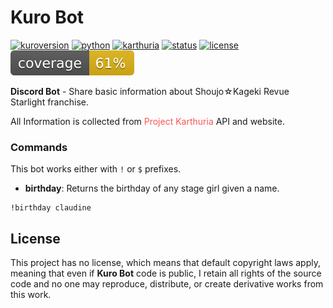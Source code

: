 # Kuro Bot
[![kuroversion](https://img.shields.io/badge/version-1.0.0-fe9952)]()
[![python](https://img.shields.io/badge/python-3.7-376fa0)](https://www.python.org/)
[![karthuria](https://img.shields.io/badge/Karthuria-API-fb5457)](https://karth.top/home)
[![status](https://img.shields.io/badge/status-offline-red)](https://www.python.org/)
[![license](https://img.shields.io/badge/license-No%20license-blue)](https://www.python.org/)
[![coverage](coverage.svg)]()

**Discord Bot** - Share basic information about Shoujo☆Kageki Revue Starlight franchise.

All Information is collected from <span style="color:#fb5457;">Project Karthuria</span> API and website.

### Commands

This bot works either with `!` or `$` prefixes.
- **birthday**: Returns the birthday of any stage girl given a name.
```
!birthday claudine
```

## License
This project has no license, which means that default copyright laws apply, 
meaning that even if **Kuro Bot** code is public, I retain all rights of the source code and no one may reproduce, 
distribute, or create derivative works from this work.